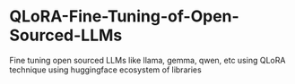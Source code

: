 # QLoRA-Fine-Tuning-of-Open-Sourced-LLMs
Fine tuning open sourced LLMs like llama, gemma, qwen, etc using QLoRA technique using huggingface ecosystem of libraries
